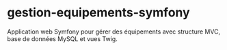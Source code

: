 # gestion-equipements-symfony
Application web Symfony pour gérer des équipements avec structure MVC, base de données MySQL et vues Twig.
